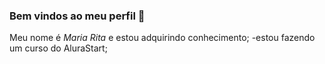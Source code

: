 ### Bem vindos ao meu perfil 🤍

Meu nome é *Maria Rita* e estou adquirindo conhecimento;
-estou fazendo um curso do AluraStart;

